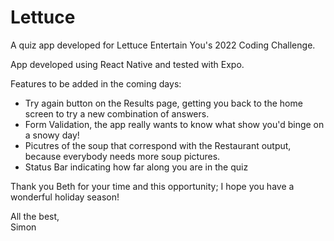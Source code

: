 # Lettuce
A quiz app developed for Lettuce Entertain You's 2022 Coding Challenge. 

App developed using React Native and tested with Expo. 

Features to be added in the coming days:
  - Try again button on the Results page, getting you back to the home screen to try a new combination of answers.
  - Form Validation, the app really wants to know what show you'd binge on a snowy day!
  - Picutres of the soup that correspond with the Restaurant output, because everybody needs more soup pictures. 
  - Status Bar indicating how far along you are in the quiz
  
  Thank you Beth for your time and this opportunity; I hope you have a wonderful holiday season!
  
  All the best,  
  Simon
